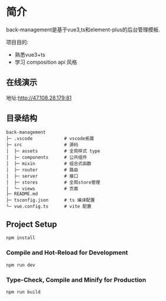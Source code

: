 # 简介

back-management是基于vue3,ts和element-plus的后台管理模板.

项目目的:

- 熟悉vue3+ts
- 学习 composition api 风格

## 在线演示
地址:http://47.108.28.179:81
## 目录结构


```
back-management
├─ .vscode            # vscode拓展
├─ src                # 源码
│  ├─ assets          # 全局样式 type
│  ├─ components      # 公共组件
│  ├─ mixin           # 组合式函数
│  ├─ router          # 路由
│  ├─ server          # 接口
│  ├─ stores          # 全局store管理
│  └─ views           # 页面
├─ README.md
├─ tsconfig.json      # ts 编译配置
└─ vue.config.ts      # vite 配置
```

## Project Setup

```shell
npm install
```

### Compile and Hot-Reload for Development

```shell
npm run dev
```

### Type-Check, Compile and Minify for Production

```shell
npm run build
```
